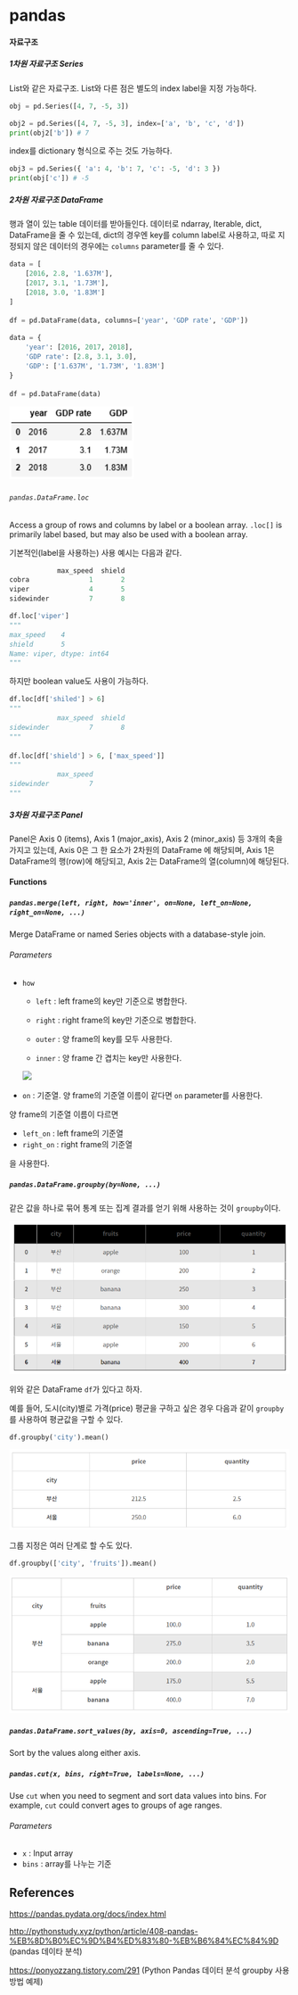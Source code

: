 # pandas

#### 자료구조

##### 1차원 자료구조 Series

List와 같은 자료구조. List와 다른 점은 별도의 index label을 지정 가능하다.

```python
obj = pd.Series([4, 7, -5, 3])
```

```python
obj2 = pd.Series([4, 7, -5, 3], index=['a', 'b', 'c', 'd'])
print(obj2['b']) # 7
```

index를 dictionary 형식으로 주는 것도 가능하다.

```python
obj3 = pd.Series({ 'a': 4, 'b': 7, 'c': -5, 'd': 3 })
print(obj['c']) # -5
```

##### 2차원 자료구조 DataFrame

행과 열이 있는 table 데이터를 받아들인다. 데이터로 ndarray, Iterable, dict, DataFrame을 줄 수 있는데, dict의 경우엔 key를 column label로 사용하고, 따로 지정되지 않은 데이터의 경우에는 `columns` parameter를 줄 수 있다.

```python
data = [
    [2016, 2.8, '1.637M'],
    [2017, 3.1, '1.73M'],
    [2018, 3.0, '1.83M']
]

df = pd.DataFrame(data, columns=['year', 'GDP rate', 'GDP'])
```

```python
data = {
    'year': [2016, 2017, 2018],
    'GDP rate': [2.8, 3.1, 3.0],
    'GDP': ['1.637M', '1.73M', '1.83M']
}
 
df = pd.DataFrame(data)
```

![image-20210830162813247](README.assets/image-20210830162813247.png)

###### `pandas.DataFrame.loc`

Access a group of rows and columns by label or a boolean array. `.loc[]` is primarily label based, but may also be used with a boolean array.

기본적인(label을 사용하는) 사용 예시는 다음과 같다.

```python
            max_speed  shield
cobra               1       2
viper               4       5
sidewinder          7       8
```

```python
df.loc['viper']
"""
max_speed    4
shield       5
Name: viper, dtype: int64
"""
```

하지만 boolean value도 사용이 가능하다.

```python
df.loc[df['shiled'] > 6]
"""
            max_speed  shield
sidewinder          7       8
"""

df.loc[df['shield'] > 6, ['max_speed']]
"""
            max_speed
sidewinder          7
"""
```



##### 3차원 자료구조 Panel

Panel은 Axis 0 (items), Axis 1 (major_axis), Axis 2 (minor_axis) 등 3개의 축을 가지고 있는데, Axis 0은 그 한 요소가 2차원의 DataFrame 에 해당되며, Axis 1은 DataFrame의 행(row)에 해당되고, Axis 2는 DataFrame의 열(column)에 해당된다.



#### Functions

##### `pandas.merge(left, right, how='inner', on=None, left_on=None, right_on=None, ...)`

Merge DataFrame or named Series objects with a database-style join.

###### Parameters

- `how`

  - `left` : left frame의 key만 기준으로 병합한다.
  - `right` : right frame의 key만 기준으로 병합한다. 

  - `outer` : 양 frame의 key를 모두 사용한다.
  - `inner` : 양 frame 간 겹치는 key만 사용한다.

  ![](https://blog.kakaocdn.net/dn/mUaDA/btqKSfLmuhO/K3cMP0Znh9NtUoRTODNbZK/img.png)

- `on` : 기준열. 양 frame의 기준열 이름이 같다면 `on` parameter를 사용한다.

양 frame의 기준열 이름이 다르면

- `left_on` : left frame의 기준열
- `right_on` : right frame의 기준열

을 사용한다.



##### `pandas.DataFrame.groupby(by=None, ...)`

같은 값을 하나로 묶어 통계 또는 집계 결과를 얻기 위해 사용하는 것이 `groupby`이다.

![image-20210831152629379](README.assets/image-20210831152629379.png)

위와 같은 DataFrame `df`가 있다고 하자.

예를 들어, 도시(city)별로 가격(price) 평균을 구하고 싶은 경우 다음과 같이 `groupby`를 사용하여 평균값을 구할 수 있다.

```python
df.groupby('city').mean()
```

![image-20210831152824442](README.assets/image-20210831152824442.png)

그룹 지정은 여러 단계로 할 수도 있다.

```python
df.groupby(['city', 'fruits']).mean()
```

![image-20210831152900521](README.assets/image-20210831152900521.png)



##### `pandas.DataFrame.sort_values(by, axis=0, ascending=True, ...)`

Sort by the values along either axis.



##### `pandas.cut(x, bins, right=True, labels=None, ...)`

Use `cut` when you need to segment and sort data values into bins. For example, `cut` could convert ages to groups of age ranges.

###### Parameters

- `x` : Input array
- `bins` : array를 나누는 기준

## References

https://pandas.pydata.org/docs/index.html

http://pythonstudy.xyz/python/article/408-pandas-%EB%8D%B0%EC%9D%B4%ED%83%80-%EB%B6%84%EC%84%9D (pandas 데이타 분석)

https://ponyozzang.tistory.com/291 (Python Pandas 데이터 분석 groupby 사용 방법 예제)

